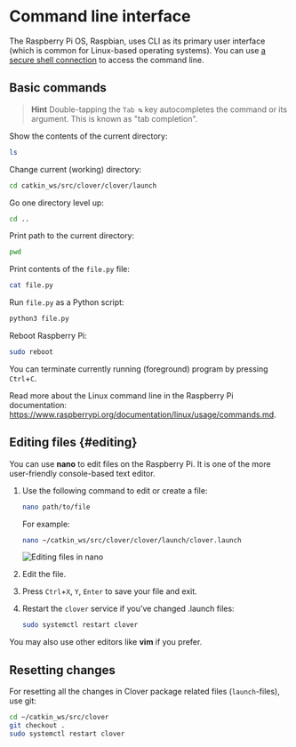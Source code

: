 # Command line interface

The Raspberry Pi OS, Raspbian, uses CLI as its primary user interface (which is common for Linux-based operating systems). You can use [a secure shell connection](ssh.md) to access the command line.

## Basic commands

> **Hint** Double-tapping the `Tab ↹` key autocompletes the command or its argument. This is known as "tab completion".

Show the contents of the current directory:

```bash
ls
```

Change current (working) directory:

```bash
cd catkin_ws/src/clover/clover/launch
```

Go one directory level up:

```bash
cd ..
```

Print path to the current directory:

```bash
pwd
```

Print contents of the `file.py` file:

```bash
cat file.py
```

Run `file.py` as a Python script:

```bash
python3 file.py
```

Reboot Raspberry Pi:

```bash
sudo reboot
```

You can terminate currently running (foreground) program by pressing `Ctrl`+`C`.

Read more about the Linux command line in the Raspberry Pi documentation: https://www.raspberrypi.org/documentation/linux/usage/commands.md.

## Editing files {#editing}

You can use **nano** to edit files on the Raspberry Pi. It is one of the more user-friendly console-based text editor.

1. Use the following command to edit or create a file:

   ```bash
   nano path/to/file
   ```

   For example:

   ```bash
   nano ~/catkin_ws/src/clover/clover/launch/clover.launch
   ```

   <img src="../assets/nano.png" alt="Editing files in nano" data-action="zoom">
2. Edit the file.
3. Press `Ctrl`+`X`, `Y`, `Enter` to save your file and exit.
4. Restart the `clover` service if you've changed .launch files:

   ```bash
   sudo systemctl restart clover
   ```

You may also use other editors like **vim** if you prefer.

## Resetting changes

For resetting all the changes in Clover package related files (`launch`-files), use git:

```bash
cd ~/catkin_ws/src/clover
git checkout .
sudo systemctl restart clover
```
